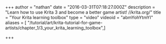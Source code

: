 +++
author = "nathan"
date = "2016-03-31T07:18:27.000Z"
description = "Learn how to use Krita 3 and become a better game artist! //krita.org/"
title = "Your Krita learning toolbox"
type = "video"
videoid = "abmYohYtmYI"
aliases = [ "/tutorial/art/krita-tutorial-for-game-artists/chapter_1/3_your_krita_learning_toolbox",]

+++